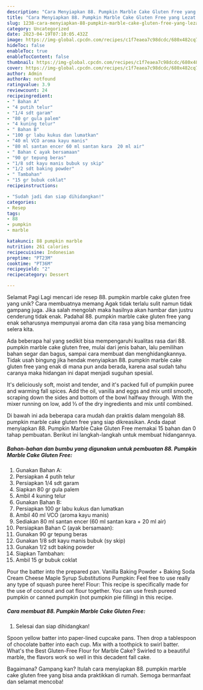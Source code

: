 ```yaml
---
description: "Cara Menyiapkan 88. Pumpkin Marble Cake Gluten Free yang Lezat Sekali, Enak"
title: "Cara Menyiapkan 88. Pumpkin Marble Cake Gluten Free yang Lezat Sekali, Enak"
slug: 1238-cara-menyiapkan-88-pumpkin-marble-cake-gluten-free-yang-lezat-sekali-enak
category: Uncategorized
date: 2023-04-19T07:10:05.432Z
image: https://img-global.cpcdn.com/recipes/c1f7eaea7c98dcdc/680x482cq70/88-pumpkin-marble-cake-gluten-free-foto-resep-utama.jpg
hideToc: false
enableToc: true
enableTocContent: false
thumbnail: https://img-global.cpcdn.com/recipes/c1f7eaea7c98dcdc/680x482cq70/88-pumpkin-marble-cake-gluten-free-foto-resep-utama.jpg
cover: https://img-global.cpcdn.com/recipes/c1f7eaea7c98dcdc/680x482cq70/88-pumpkin-marble-cake-gluten-free-foto-resep-utama.jpg
author: Admin
authorAv: notfound
ratingvalue: 3.9
reviewcount: 24
recipeingredient:
- " Bahan A"
- "4 putih telur"
- "1/4 sdt garam"
- "80 gr gula palem"
- "4 kuning telur"
- " Bahan B"
- "100 gr labu kukus dan lumatkan"
- "40 ml VCO aroma kayu manis"
- "80 ml santan encer 60 ml santan kara  20 ml air"
- " Bahan C ayak bersamaan"
- "90 gr tepung beras"
- "1/8 sdt kayu manis bubuk sy skip"
- "1/2 sdt baking powder"
- " Tambahan"
- "15 gr bubuk coklat"
recipeinstructions:

- "Sudah jadi dan siap dihidangkan!"
categories:
- Resep
tags:
- 88
- pumpkin
- marble

katakunci: 88 pumpkin marble 
nutrition: 261 calories
recipecuisine: Indonesian
preptime: "PT23M"
cooktime: "PT36M"
recipeyield: "2"
recipecategory: Dessert

---
```



Selamat Pagi Lagi mencari ide resep 88. pumpkin marble cake gluten free yang unik? Cara membuatnya memang Agak tidak terlalu sulit namun tidak gampang juga. Jika salah mengolah maka hasilnya akan hambar dan justru cenderung tidak enak. Padahal 88. pumpkin marble cake gluten free yang enak seharusnya mempunyai aroma dan cita rasa yang bisa memancing selera kita.


Ada beberapa hal yang sedikit bisa mempengaruhi kualitas rasa dari 88. pumpkin marble cake gluten free, mulai dari jenis bahan, lalu pemilihan bahan segar dan bagus, sampai cara membuat dan menghidangkannya. Tidak usah bingung jika hendak menyiapkan 88. pumpkin marble cake gluten free yang enak di mana pun anda berada, karena asal sudah tahu caranya maka hidangan ini dapat menjadi suguhan spesial.

It&#39;s deliciously soft, moist and tender, and it&#39;s packed full of pumpkin puree and warming fall spices. Add the oil, vanilla and eggs and mix until smooth, scraping down the sides and bottom of the bowl halfway through. With the mixer running on low, add ⅓ of the dry ingredients and mix until combined.


Di bawah ini ada beberapa cara mudah dan praktis dalam mengolah 88. pumpkin marble cake gluten free yang siap dikreasikan. Anda dapat menyiapkan 88. Pumpkin Marble Cake Gluten Free memakai 15 bahan dan 0 tahap pembuatan. Berikut ini langkah-langkah untuk membuat hidangannya.

<!--inarticleads1-->

##### Bahan-bahan dan bumbu yang digunakan untuk pembuatan 88. Pumpkin Marble Cake Gluten Free:

1. Gunakan  Bahan A:
1. Persiapkan 4 putih telur
1. Persiapkan 1/4 sdt garam
1. Siapkan 80 gr gula palem
1. Ambil 4 kuning telur
1. Gunakan  Bahan B:
1. Persiapkan 100 gr labu kukus dan lumatkan
1. Ambil 40 ml VCO (aroma kayu manis)
1. Sediakan 80 ml santan encer (60 ml santan kara + 20 ml air)
1. Persiapkan  Bahan C (ayak bersamaan):
1. Gunakan 90 gr tepung beras
1. Gunakan 1/8 sdt kayu manis bubuk (sy skip)
1. Gunakan 1/2 sdt baking powder
1. Siapkan  Tambahan:
1. Ambil 15 gr bubuk coklat


Pour the batter into the prepared pan. Vanilla Baking Powder + Baking Soda Cream Cheese Maple Syrup Substitutions Pumpkin: Feel free to use really any type of squash puree here! Flour: This recipe is specifically made for the use of coconut and oat flour together. You can use fresh pureed pumpkin or canned pumpkin (not pumpkin pie filling) in this recipe. 

<!--inarticleads2-->

##### Cara membuat 88. Pumpkin Marble Cake Gluten Free:


1. Selesai dan siap dihidangkan!

Spoon yellow batter into paper-lined cupcake pans. Then drop a tablespoon of chocolate batter into each cup. Mix with a toothpick to swirl batter. What&#39;s the Best Gluten-Free Flour for Marble Cake? Swirled to a beautiful marble, the flavors work so well in this decadent fall cake. 

Bagaimana? Gampang kan? Itulah cara menyiapkan 88. pumpkin marble cake gluten free yang bisa anda praktikkan di rumah. Semoga bermanfaat dan selamat mencoba!
